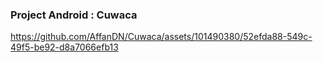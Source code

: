 ### Project Android : Cuwaca

https://github.com/AffanDN/Cuwaca/assets/101490380/52efda88-549c-49f5-be92-d8a7066efb13

